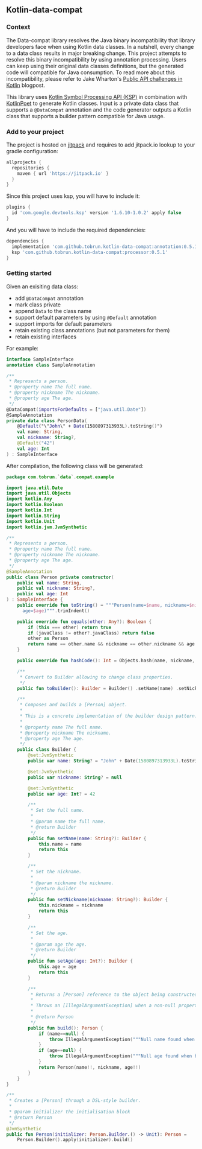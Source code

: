 ## Kotlin-data-compat

### Context
The Data-compat library resolves the Java binary incompatibility that library developers face when using Kotlin data classes. In a nutshell, every change to a data class results in major breaking change. This project attempts to resolve this binary incompatibility by using annotation processing. Users can keep using their original data classes definitions, but the generated code will compatible for Java consumption.
To read more about this incompatibility, please refer to Jake Wharton's [Public API challenges in Kotlin](https://jakewharton.com/public-api-challenges-in-kotlin/) blogpost.

This library uses [Kotlin Symbol Processing API (KSP)](https://kotlinlang.org/docs/ksp-overview.html) in combination with [KotlinPoet](https://square.github.io/kotlinpoet/) to generate Kotlin classes. Input is a private data class that supports a `@DataCompat` annotation and the code generator outputs a Kotlin class that supports a builder pattern compatible for Java usage.

### Add to your project
The project is hosted on [jitpack](https://jitpack.io/) and requires to add jitpack.io lookup to your gradle configuration:

```groovy
allprojects {
  repositories {
    maven { url 'https://jitpack.io' }
  }
}
```

Since this project uses ksp, you will have to include it:
```groovy
plugins {
  id 'com.google.devtools.ksp' version '1.6.10-1.0.2' apply false
}
```

And you will have to include the required dependencies:

```groovy
dependencies {
  implementation 'com.github.tobrun.kotlin-data-compat:annotation:0.5.1'
  ksp 'com.github.tobrun.kotlin-data-compat:processor:0.5.1'
}
```


### Getting started

Given an exisiting data class:
 - add `@DataCompat` annotation
 - mark class private
 - append `Data` to the class name
 - support default parameters by using `@Default` annotation
 - support imports for default parameters
 - retain existing class annotations (but not parameters for them)
 - retain existing interfaces

For example:

```kotlin
interface SampleInterface
annotation class SampleAnnotation

/**
 * Represents a person.
 * @property name The full name.
 * @property nickname The nickname.
 * @property age The age.
 */
@DataCompat(importsForDefaults = ["java.util.Date"])
@SampleAnnotation
private data class PersonData(
    @Default("\"John\" + Date(1580897313933L).toString()")
    val name: String,
    val nickname: String?,
    @Default("42")
    val age: Int
) : SampleInterface
```

After compilation, the following class will be generated:

```kotlin
package com.tobrun.`data`.compat.example

import java.util.Date
import java.util.Objects
import kotlin.Any
import kotlin.Boolean
import kotlin.Int
import kotlin.String
import kotlin.Unit
import kotlin.jvm.JvmSynthetic

/**
 * Represents a person.
 * @property name The full name.
 * @property nickname The nickname.
 * @property age The age.
 */
@SampleAnnotation
public class Person private constructor(
    public val name: String,
    public val nickname: String?,
    public val age: Int
) : SampleInterface {
    public override fun toString() = """Person(name=$name, nickname=$nickname,
      age=$age)""".trimIndent()

    public override fun equals(other: Any?): Boolean {
        if (this === other) return true
        if (javaClass != other?.javaClass) return false
        other as Person
        return name == other.name && nickname == other.nickname && age == other.age
    }

    public override fun hashCode(): Int = Objects.hash(name, nickname, age)

    /**
     * Convert to Builder allowing to change class properties.
     */
    public fun toBuilder(): Builder = Builder() .setName(name) .setNickname(nickname) .setAge(age)

    /**
     * Composes and builds a [Person] object.
     *
     * This is a concrete implementation of the builder design pattern.
     *
     * @property name The full name.
     * @property nickname The nickname.
     * @property age The age.
     */
    public class Builder {
        @set:JvmSynthetic
        public var name: String? = "John" + Date(1580897313933L).toString()

        @set:JvmSynthetic
        public var nickname: String? = null

        @set:JvmSynthetic
        public var age: Int? = 42

        /**
         * Set the full name.
         *
         * @param name the full name.
         * @return Builder
         */
        public fun setName(name: String?): Builder {
            this.name = name
            return this
        }

        /**
         * Set the nickname.
         *
         * @param nickname the nickname.
         * @return Builder
         */
        public fun setNickname(nickname: String?): Builder {
            this.nickname = nickname
            return this
        }

        /**
         * Set the age.
         *
         * @param age the age.
         * @return Builder
         */
        public fun setAge(age: Int?): Builder {
            this.age = age
            return this
        }

        /**
         * Returns a [Person] reference to the object being constructed by the builder.
         *
         * Throws an [IllegalArgumentException] when a non-null property wasn't initialised.
         *
         * @return Person
         */
        public fun build(): Person {
            if (name==null) {
                throw IllegalArgumentException("""Null name found when building Person.""".trimIndent())
            }
            if (age==null) {
                throw IllegalArgumentException("""Null age found when building Person.""".trimIndent())
            }
            return Person(name!!, nickname, age!!)
        }
    }
}

/**
 * Creates a [Person] through a DSL-style builder.
 *
 * @param initializer the initialisation block
 * @return Person
 */
@JvmSynthetic
public fun Person(initializer: Person.Builder.() -> Unit): Person =
    Person.Builder().apply(initializer).build()
```
